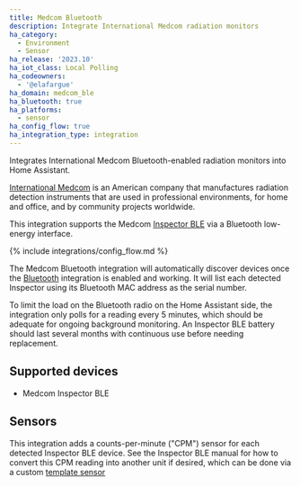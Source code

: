 ```yaml
---
title: Medcom Bluetooth
description: Integrate International Medcom radiation monitors
ha_category:
  - Environment
  - Sensor
ha_release: '2023.10'
ha_iot_class: Local Polling
ha_codeowners:
  - '@elafargue'
ha_domain: medcom_ble
ha_bluetooth: true
ha_platforms:
  - sensor
ha_config_flow: true
ha_integration_type: integration
---
```


Integrates International Medcom Bluetooth-enabled radiation monitors into Home Assistant.

[International Medcom](https://medcom.com/) is an American company that manufactures radiation detection instruments that are used in professional environments, for home and office, and by community projects worldwide.

This integration supports the Medcom [Inspector BLE](https://medcom.com/product/inspector-ble/) via a Bluetooth low-energy interface.

{% include integrations/config_flow.md %}

The Medcom Bluetooth integration will automatically discover devices once the [Bluetooth](/integrations/bluetooth) integration is enabled and working. It will list each detected Inspector using its Bluetooth MAC address as the serial number.

To limit the load on the Bluetooth radio on the Home Assistant side, the integration only polls for a reading every 5 minutes, which should be adequate for ongoing background monitoring. An Inspector BLE battery should last several months with continuous use before needing replacement.

## Supported devices

- Medcom Inspector BLE

## Sensors

This integration adds a counts-per-minute ("CPM") sensor for each detected Inspector BLE device. See the Inspector BLE manual for how to convert this CPM reading into another unit if desired, which can be done via a custom [template sensor](/integrations/template)
